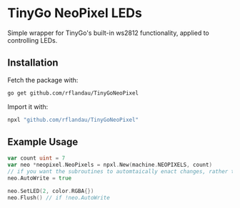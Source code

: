 # TinyGo NeoPixel LEDs
Simple wrapper for TinyGo's built-in ws2812 functionality, applied to controlling LEDs.

## Installation

Fetch the package with:

```bash
go get github.com/rflandau/TinyGoNeoPixel
```

Import it with:
```go
npxl "github.com/rflandau/TinyGoNeoPixel"
```


## Example Usage
```go
var count uint = 7
var neo *neopixel.NeoPixels = npxl.New(machine.NEOPIXELS, count)
// if you want the subroutines to automtaically enact changes, rather than calling
neo.AutoWrite = true

neo.SetLED(2, color.RGBA{})
neo.Flush() // if !neo.AutoWrite
```

